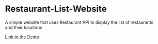# Restaurant-List-Website
A simple website that uses Restaurant API to display the list of restaurants and their locations

[Link to the Demo](https://seungwoo-ji.github.io/Restaurant-List-Website/)
